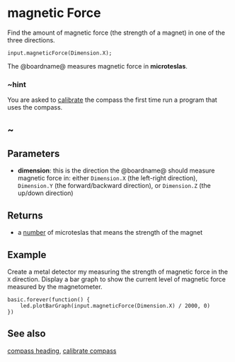 # magnetic Force

Find the amount of magnetic force (the strength of a magnet) in one of the three directions.

```sig
input.magneticForce(Dimension.X);
```

The @boardname@ measures magnetic force in **microteslas**.

### ~hint

You are asked to [calibrate](https://support.microbit.org/support/solutions/articles/19000008874-calibrating-the-micro-bit-compass) the compass the first time run a program
that uses the compass.

## ~

## Parameters

* **dimension**: this is the direction the @boardname@ should measure
  magnetic force in: either `Dimension.X` (the left-right direction),
  `Dimension.Y` (the forward/backward direction), or `Dimension.Z`
  (the up/down direction)

## Returns

* a [number](/types/number) of microteslas that means the strength of the magnet

## Example

Create a metal detector my measuring the strength of magnetic force in the `X` direction.
Display a bar graph to show the current level of magnetic force measured by the magnetometer.

```blocks
basic.forever(function() {
    led.plotBarGraph(input.magneticForce(Dimension.X) / 2000, 0)
})
```

## See also

[compass heading](/reference/input/compass-heading),
[calibrate compass](/reference/input/calibrate-compass)
